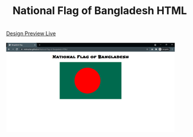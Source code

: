 <br />
<p align="center">
  <h1 align="center"> National Flag of Bangladesh HTML </h1>
    <br />
    <a align="center" href="https://mdmazlan.github.io/National-Flag-of-Bangladesh-HTML">Design Preview Live</a>
    <br />
    <br />
    <img src="Screenshot.png" width="90%"/>
  </p>
</p>
